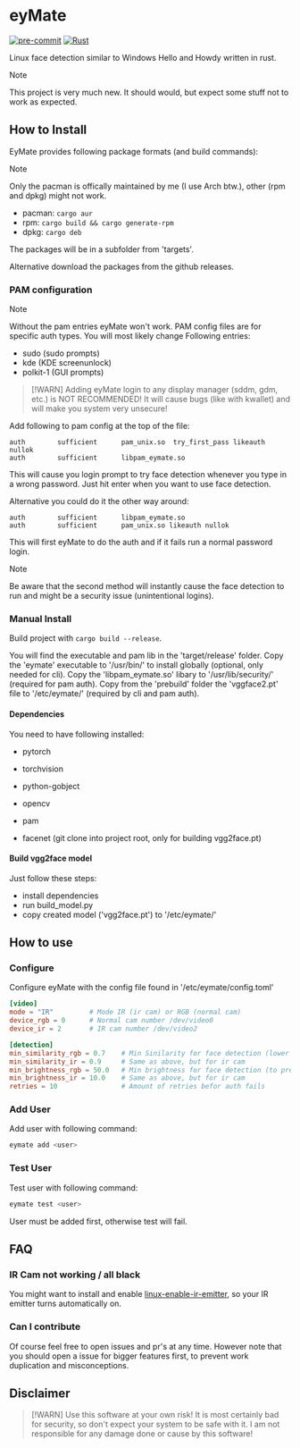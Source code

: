 # eyMate

[![pre-commit](https://github.com/LDprg/eyMate/actions/workflows/pre-commit.yml/badge.svg)](https://github.com/LDprg/eyMate/actions/workflows/pre-commit.yml)
[![Rust](https://github.com/LDprg/eyMate/actions/workflows/rust.yml/badge.svg)](https://github.com/LDprg/eyMate/actions/workflows/rust.yml)

Linux face detection similar to Windows Hello and Howdy written in rust.

> [!NOTE]
> This project is very much new. It should would, but expect some stuff not to work as expected.

## How to Install

EyMate provides following package formats (and build commands):

> [!NOTE]
> Only the pacman is offically maintained by me (I use Arch btw.), other (rpm and dpkg) might not work.

- pacman: `cargo aur`
- rpm: `cargo build && cargo generate-rpm`
- dpkg: `cargo deb`

The packages will be in a subfolder from 'targets'.

Alternative download the packages from the github releases.

### PAM configuration

> [!NOTE]
> Without the pam entries eyMate won't work. PAM config files are for specific auth types.
> You will most likely change Following entries:
>
> - sudo (sudo prompts)
> - kde (KDE screenunlock)
> - polkit-1 (GUI prompts)

> [!WARN]
> Adding eyMate login to any display manager (sddm, gdm, etc.) is NOT RECOMMENDED!
> It will cause bugs (like with kwallet) and will make you system very unsecure!

Add following to pam config at the top of the file:

```
auth        sufficient      pam_unix.so  try_first_pass likeauth nullok
auth        sufficient      libpam_eymate.so
```

This will cause you login prompt to try face detection whenever you type in a wrong password.
Just hit enter when you want to use face detection.

Alternative you could do it the other way around:

```
auth        sufficient      libpam_eymate.so
auth        sufficient      pam_unix.so likeauth nullok
```

This will first eyMate to do the auth and if it fails run a normal password login.

> [!NOTE]
> Be aware that the second method will instantly cause the face detection to run and might be a security issue (unintentional logins).

### Manual Install

Build project with `cargo build --release`.

You will find the executable and pam lib in the 'target/release' folder.
Copy the 'eymate' executable to '/usr/bin/' to install globally (optional, only needed for cli).
Copy the 'libpam_eymate.so' libary to '/usr/lib/security/' (required for pam auth).
Copy from the 'prebuild' folder the 'vggface2.pt' file to '/etc/eymate/' (required by cli and pam auth).

#### Dependencies

You need to have following installed:

- pytorch
- torchvision
- python-gobject
- opencv
- pam

- facenet (git clone into project root, only for building vgg2face.pt)

#### Build vgg2face model

Just follow these steps:

- install dependencies
- run build_model.py
- copy created model ('vgg2face.pt') to '/etc/eymate/'

## How to use

### Configure

Configure eyMate with the config file found in '/etc/eymate/config.toml'

```toml
[video]
mode = "IR"         # Mode IR (ir cam) or RGB (normal cam)
device_rgb = 0      # Normal cam number /dev/video0
device_ir = 2       # IR cam number /dev/video2

[detection]
min_similarity_rgb = 0.7    # Min Sinilarity for face detection (lower means easier detection but worse for security)
min_similarity_ir = 0.9     # Same as above, but for ir cam
min_brightness_rgb = 50.0   # Min brightness for face detection (to prevent bad frames/detection)
min_brightness_ir = 10.0    # Same as above, but for ir cam
retries = 10                # Amount of retries befor auth fails
```

### Add User

Add user with following command:

```bash
eymate add <user>
```

### Test User

Test user with following command:

```bash
eymate test <user>
```

User must be added first, otherwise test will fail.

## FAQ

### IR Cam not working / all black

You might want to install and enable [linux-enable-ir-emitter](https://github.com/EmixamPP/linux-enable-ir-emitter), so your IR emitter turns automatically on.

### Can I contribute

Of course feel free to open issues and pr's at any time. However note that you should open a issue for bigger features first, to prevent work duplication and misconceptions.

## Disclaimer

> [!WARN]
> Use this software at your own risk! It is most certainly bad for security, so don't expect your system to be safe with it.
> I am not responsible for any damage done or cause by this software!
